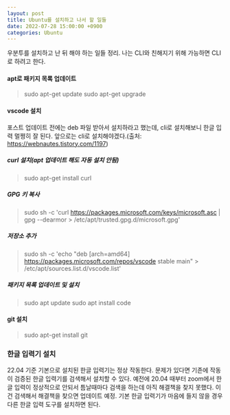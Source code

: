 ```yaml
---
layout: post
title: Ubuntu를 설치하고 나서 할 일들
date: 2022-07-28 15:00:00 +0900
categories: Ubuntu
---
```

우분투를 설치하고 난 뒤 해야 하는 일들 정리. 나는 CLI와 친해지기 위해 가능하면 CLI로 하려고 한다.    
#### apt로 패키지 목록 업데이트    
> sudo apt-get update
> sudo apt-get upgrade    
    
#### vscode 설치
포스트 업데이트 전에는 deb 파일 받아서 설치하라고 했는데, cli로 설치해보니 한글 입력 멀쩡히 잘 된다. 앞으로는 cli로 설치해야겠다.(출처: https://webnautes.tistory.com/1197)    
##### curl 설치(apt 업데이트 해도 자동 설치 안됨)    
> sudo apt-get install curl    
##### GPG 키 복사    
> sudo sh -c 'curl https://packages.microsoft.com/keys/microsoft.asc | gpg --dearmor > /etc/apt/trusted.gpg.d/microsoft.gpg'    
##### 저장소 추가    
> sudo sh -c 'echo "deb [arch=amd64] https://packages.microsoft.com/repos/vscode stable main" > /etc/apt/sources.list.d/vscode.list'    
##### 패키지 목록 업데이트 및 설치    
> sudo apt update
> sudo apt install code

#### git 설치
> sudo apt-get install git

### 한글 입력기 설치
22.04 기준 기본으로 설치된 한글 입력기는 정상 작동한다. 문제가 있다면 기존에 작동이 검증된 한글 입력기를 검색해서 설치할 수 있다. 예전에 20.04 때부터 zoom에서 한글 입력이 정상적으로 안되서 틈날때마다 검색을 하는데 아직 해결책을 찾지 못했다. 이건 검색해서 해결책을 찾으면 업데이트 예정. 기본 한글 입력기가 마음에 들지 않을 경우 다른 한글 입력 도구를 설치하면 된다.
